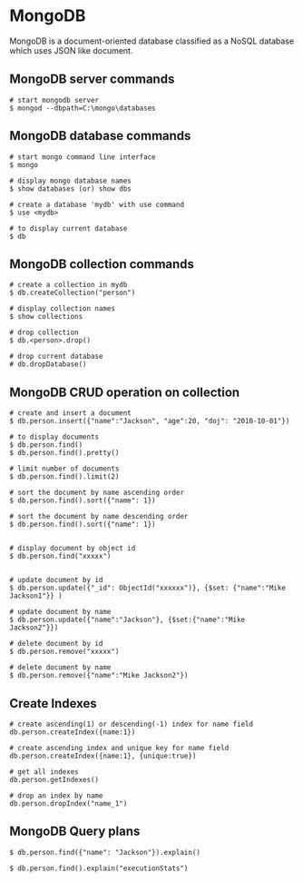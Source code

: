 # MongoDB
MongoDB is a document-oriented database classified as a NoSQL database which uses JSON like document.

## MongoDB server commands

``` 
# start mongodb server
$ mongod --dbpath=C:\mongo\databases
```

## MongoDB database commands

```
# start mongo command line interface
$ mongo

# display mongo database names
$ show databases (or) show dbs 

# create a database 'mydb' with use command
$ use <mydb>

# to display current database 
$ db 

```

## MongoDB collection commands

```
# create a collection in mydb
$ db.createCollection("person")

# display collection names
$ show collections

# drop collection
$ db.<person>.drop()

# drop current database
# db.dropDatabase() 

```

## MongoDB CRUD operation on collection

```
# create and insert a document 
$ db.person.insert({"name":"Jackson", "age":20, "doj": "2010-10-01"})

# to display documents
$ db.person.find()
$ db.person.find().pretty()

# limit number of documents
$ db.person.find().limit(2)

# sort the document by name ascending order
$ db.person.find().sort({"name": 1})

# sort the document by name descending order
$ db.person.find().sort({"name": 1})


# display document by object id
$ db.person.find("xxxxx")


# update document by id
$ db.person.update({"_id": ObjectId("xxxxxx")}, {$set: {"name":"Mike Jackson1"}} )

# update document by name
$ db.person.update({"name":"Jackson"}, {$set:{"name":"Mike Jackson2"}})

# delete document by id
$ db.person.remove("xxxxx")

# delete document by name
$ db.person.remove({"name":"Mike Jackson2"})

```

## Create Indexes

```
# create ascending(1) or descending(-1) index for name field
db.person.createIndex({name:1})

# create ascending index and unique key for name field
db.person.createIndex({name:1}, {unique:true})

# get all indexes
db.person.getIndexes()

# drop an index by name
db.person.dropIndex("name_1")
```

## MongoDB Query plans

```
$ db.person.find({"name": "Jackson"}).explain()

$ db.person.find().explain("executionStats")

```
